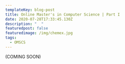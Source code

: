 ```yaml
---
templateKey: blog-post
title: Online Master's in Computer Science | Part I
date: 2020-07-28T17:33:45.130Z
description: "  "
featuredpost: false
featuredimage: /img/chemex.jpg
tags:
  - OMSCS
---
```

(COMING SOON)